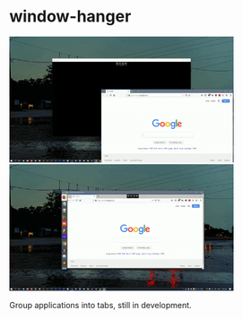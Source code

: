 # window-hanger
<p float="left">
  <img src="./resources/pinning.gif?raw=true" width="400" />
  <img src="./resources/12apps.gif?raw=true" width="400" /> 
</p>

Group applications into tabs, still in development.
